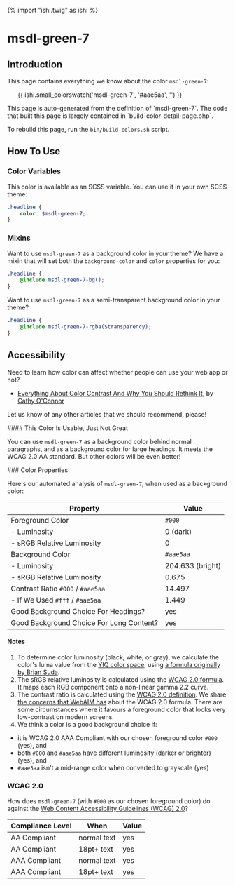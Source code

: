 {% import "ishi.twig" as ishi %}
# msdl-green-7

## Introduction

This page contains everything we know about the color `msdl-green-7`:

<div class="grid">
    <div class="cell">
        <div class="swatch">
            <ul>
                {{ ishi.small_colorswatch('msdl-green-7', '#aae5aa', '') }}
            </ul>
        </div>
    </div>
</div>

<div class="callout attention" markdown="1">
This page is auto-generated from the definition of `msdl-green-7`. The code that built this page is largely contained in `build-color-detail-page.php`.

To rebuild this page, run the `bin/build-colors.sh` script.
</div>

## How To Use

### Color Variables

This color is available as an SCSS variable. You can use it in your own SCSS theme:

```scss
.headline {
    color: $msdl-green-7;
}
```

### Mixins

Want to use `msdl-green-7` as a background color in your theme? We have a mixin that will set both the `background-color` and `color` properties for you:

```scss
.headline {
    @include msdl-green-7-bg();
}
```

Want to use `msdl-green-7` as a semi-transparent background color in your theme?

```scss
.headline {
    @include msdl-green-7-rgba($transparency);
}
```

## Accessibility

Need to learn how color can affect whether people can use your web app or not?

* [Everything About Color Contrast And Why You Should Rethink It](https://www.smashingmagazine.com/2014/10/color-contrast-tips-and-tools-for-accessibility/), by [Cathy O'Connor](http://www.twitter.com/cagocon)

Let us know of any other articles that we should recommend, please!
<div class="callout warning" markdown="1">
#### This Color Is Usable, Just Not Great

You can use `msdl-green-7` as a background color behind normal paragraphs, and as a background color for large headings. It meets the WCAG 2.0 AA standard. But other colors will be even better!
</div>
### Color Properties

Here's our automated analysis of `msdl-green-7`, when used as a background color:

Property | Value
---------|------
Foreground Color | `#000`
- Luminosity | 0 (dark)
- sRGB Relative Luminosity | 0
Background Color | `#aae5aa`
- Luminosity | 204.633 (bright)
- sRGB Relative Luminosity | 0.675
Contrast Ratio `#000` / `#aae5aa` | 14.497
- If We Used `#fff` / `#aae5aa` | 1.449
Good Background Choice For Headings? | yes
Good Background Choice For Long Content? | yes

#### Notes

1. To determine color luminosity (black, white, or gray), we calculate the color's luma value from the [YIQ color space](https://en.wikipedia.org/wiki/YIQ), using [a formula originally by Brian Suda](https://24ways.org/2010/calculating-color-contrast/).
1. The sRGB relative luminosity is calculated using the [WCAG 2.0 formula](https://www.w3.org/TR/WCAG20/#relativeluminancedef). It maps each RGB component onto a non-linear gamma 2.2 curve.
1. The contrast ratio is calculated using the [WCAG 2.0 definition](https://www.w3.org/TR/2008/REC-WCAG20-20081211/#contrast-ratiodef). We share [the concerns that WebAIM has](http://webaim.org/blog/wcag-2-1-feedback/) about the WCAG 2.0 formula. There are some circumstances where it favours a foreground color that looks very low-contrast on modern screens.
1. We think a color is a good background choice if:
  - it is WCAG 2.0 AAA Compliant with our chosen foreground color `#000` (yes), and
  - both `#000` and `#aae5aa` have different luminosity (darker or brighter) (yes), and
  - `#aae5aa` isn't a mid-range color when converted to grayscale (yes)

### WCAG 2.0

How does `msdl-green-7` (with `#000` as our chosen foreground color) do against the [Web Content Accessibility Guidelines (WCAG) 2.0](https://www.w3.org/TR/WCAG20/)?

Compliance Level | When | Value
-----------------|------|------
AA Compliant | normal text | yes
AA Compliant | 18pt+ text | yes
AAA Compliant | normal text | yes
AAA Compliant | 18pt+ text | yes